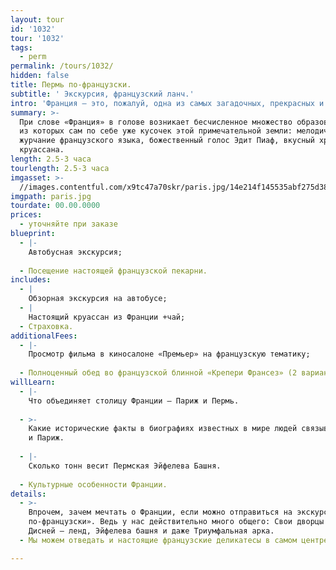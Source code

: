 ```yaml
---
layout: tour
id: '1032'
tour: '1032'
tags:
  - perm
permalink: /tours/1032/
hidden: false
title: Пермь по-французски.
subtitle: ' Экскурсия, французский ланч.'
intro: 'Франция – это, пожалуй, одна из самых загадочных, прекрасных и желанных стран.'
summary: >-
  При слове «Франция» в голове возникает бесчисленное множество образов, каждый
  из которых сам по себе уже кусочек этой примечательной земли: мелодичное
  журчание французского языка, божественный голос Эдит Пиаф, вкусный хруст
  круассана.
length: 2.5-3 часа
tourlength: 2.5-3 часа
imgasset: >-
  //images.contentful.com/x9tc47a70skr/paris.jpg/14e214f145535abf275d38e2a11363d9/paris.jpg
imgpath: paris.jpg
tourdate: 00.00.0000
prices:
  - уточняйте при заказе
blueprint:
  - |-
    Автобусная экскурсия;
     
  - Посещение настоящей французской пекарни.
includes:
  - |
    Обзорная экскурсия на автобусе;
  - |
    Настоящий круассан из Франции +чай;
  - Страховка.
additionalFees:
  - |-
    Просмотр фильма в киносалоне «Премьер» на французскую тематику;
     
  - Полноценный обед во французской блинной «Крепери Франсез» (2 варианта)
willLearn:
  - |-
    Что объединяет столицу Франции – Париж и Пермь.
     
  - >-
    Какие исторические факты в биографиях известных в мире людей связывают Пермь
    и Париж.
     
  - |-
    Сколько тонн весит Пермская Эйфелева Башня.
     
  - Культурные особенности Франции.
details:
  - >-
    Впрочем, зачем мечтать о Франции, если можно отправиться на экскурсию «Пермь
    по-французски». Ведь у нас действительно много общего: Свои дворцы и замки,
    Дисней – ленд, Эйфелева башня и даже Триумфальная арка.
  - Мы можем отведать и настоящие французские деликатесы в самом центре Перми.

---
```

